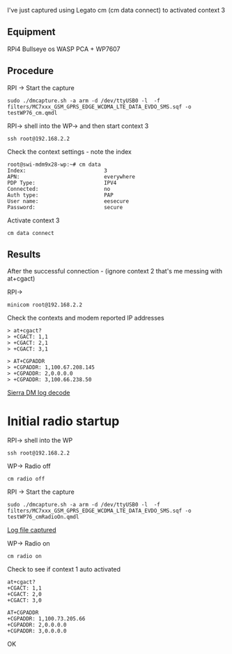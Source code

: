 I've just captured using Legato cm (cm data connect) to activated context 3


## Equipment
RPi4 Bullseye os
WASP PCA + WP7607 

## Procedure

RPI -> Start the capture
```
sudo ./dmcapture.sh -a arm -d /dev/ttyUSB0 -l  -f filters/MC7xxx_GSM_GPRS_EDGE_WCDMA_LTE_DATA_EVDO_SMS.sqf -o testWP76_cm.qmdl
```

RPI-> shell into the WP->  and then start context 3
```
ssh root@192.168.2.2
```

Check the context settings - note the index
```
root@swi-mdm9x28-wp:~# cm data
Index:                         3
APN:                           everywhere
PDP Type:                      IPV4
Connected:                     no
Auth type:                     PAP
User name:                     eesecure
Password:                      secure
```

Activate context 3
```
cm data connect
```


## Results

After the successful connection -  (ignore context 2 that's me messing with at+cgact)

RPI-> 
```
minicom root@192.168.2.2
```


Check the contexts and modem reported IP addresses

```
> at+cgact?
> +CGACT: 1,1
> +CGACT: 2,1
> +CGACT: 3,1

> AT+CGPADDR
> +CGPADDR: 1,100.67.208.145
> +CGPADDR: 2,0.0.0.0
> +CGPADDR: 3,100.66.238.50
```

[Sierra DM log decode](./WP_CM_QualcomDMDecode_1.png)


# Initial radio startup

RPI-> shell into the WP  
```
ssh root@192.168.2.2
```
WP-> Radio off  
```
cm radio off
```


RPI -> Start the capture  
```
sudo ./dmcapture.sh -a arm -d /dev/ttyUSB0 -l  -f filters/MC7xxx_GSM_GPRS_EDGE_WCDMA_LTE_DATA_EVDO_SMS.sqf -o testWP76_cmRadioOn.qmdl
```

[Log file captured](./testWP76_cmRadioOn.qmdl)

WP-> Radio on  
```
cm radio on
```

Check to see if context 1 auto activated
```
at+cgact?
+CGACT: 1,1
+CGACT: 2,0
+CGACT: 3,0

AT+CGPADDR
+CGPADDR: 1,100.73.205.66
+CGPADDR: 2,0.0.0.0
+CGPADDR: 3,0.0.0.0
```



OK 